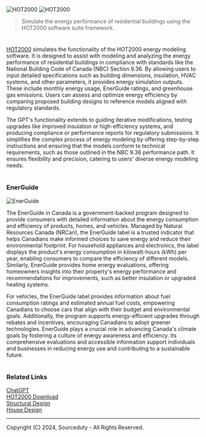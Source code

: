 ![HOT2000](https://github.com/user-attachments/assets/bd04f8d4-1e76-48ed-ad23-8476f1fce9e4)
![HOT2000](https://github.com/user-attachments/assets/e1e45902-511c-48cd-86fc-42da819176b0)

> Simulate the energy performance of residential buildings using the HOT2000 software suite framework.
#

[HOT2000](https://chatgpt.com/g/g-6752acbaced8819180d19c21ea0f5026-hot2000) simulates the functionality of the HOT2000 energy modeling software. It is designed to assist with modeling and analyzing the energy performance of residential buildings in compliance with standards like the National Building Code of Canada (NBC) Section 9.36. By allowing users to input detailed specifications such as building dimensions, insulation, HVAC systems, and other parameters, it provides energy simulation outputs. These include monthly energy usage, EnerGuide ratings, and greenhouse gas emissions. Users can assess and optimize energy efficiency by comparing proposed building designs to reference models aligned with regulatory standards.

The GPT's functionality extends to guiding iterative modifications, testing upgrades like improved insulation or high-efficiency systems, and producing compliance or performance reports for regulatory submissions. It simplifies the complex process of energy modeling by offering step-by-step instructions and ensuring that the models conform to technical requirements, such as those outlined in the NBC 9.36 performance path. It ensures flexibility and precision, catering to users' diverse energy modeling needs.

#
### EnerGuide

![EnerGuide](https://github.com/user-attachments/assets/d2ccb822-e2b7-4da2-8210-305612609fdf)

The EnerGuide in Canada is a government-backed program designed to provide consumers with detailed information about the energy consumption and efficiency of products, homes, and vehicles. Managed by Natural Resources Canada (NRCan), the EnerGuide label is a trusted indicator that helps Canadians make informed choices to save energy and reduce their environmental footprint. For household appliances and electronics, the label displays the product's energy consumption in kilowatt-hours (kWh) per year, enabling consumers to compare the efficiency of different models. Similarly, EnerGuide provides home energy evaluations, offering homeowners insights into their property's energy performance and recommendations for improvements, such as better insulation or upgraded heating systems.

For vehicles, the EnerGuide label provides information about fuel consumption ratings and estimated annual fuel costs, empowering Canadians to choose cars that align with their budget and environmental goals. Additionally, the program supports energy-efficient upgrades through rebates and incentives, encouraging Canadians to adopt greener technologies. EnerGuide plays a crucial role in advancing Canada's climate goals by fostering a culture of energy awareness and efficiency. Its comprehensive evaluations and accessible information support individuals and businesses in reducing energy use and contributing to a sustainable future.

#
### Related Links

[ChatGPT](https://github.com/sourceduty/ChatGPT)
<br>
[HOT2000 Download](https://natural-resources.canada.ca/energy-efficiency/homes/professional-opportunities/tools-industry-professionals/20596)
<br>
[Structural Design](https://github.com/sourceduty/Structural_Design)
<br>
[House Design](https://github.com/sourceduty/House_Design)

***
Copyright (C) 2024, Sourceduty - All Rights Reserved.
